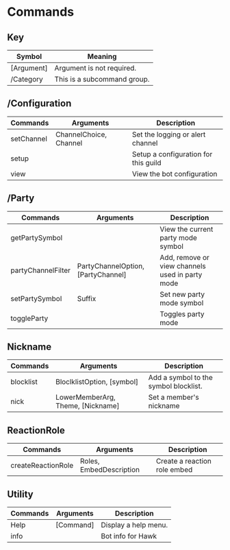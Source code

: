 # Commands

## Key 
| Symbol      | Meaning                        |
|-------------|--------------------------------|
| [Argument]  | Argument is not required.      |
| /Category   | This is a subcommand group.    |

## /Configuration
| Commands   | Arguments              | Description                          |
|------------|------------------------|--------------------------------------|
| setChannel | ChannelChoice, Channel | Set the logging or alert channel     |
| setup      |                        | Setup a configuration for this guild |
| view       |                        | View the bot configuration           |

## /Party
| Commands           | Arguments                          | Description                                     |
|--------------------|------------------------------------|-------------------------------------------------|
| getPartySymbol     |                                    | View the current party mode symbol              |
| partyChannelFilter | PartyChannelOption, [PartyChannel] | Add, remove or view channels used in party mode |
| setPartySymbol     | Suffix                             | Set new party mode symbol                       |
| toggleParty        |                                    | Toggles party mode                              |

## Nickname
| Commands  | Arguments                         | Description                           |
|-----------|-----------------------------------|---------------------------------------|
| blocklist | BloclklistOption, [symbol]        | Add a symbol to the symbol blocklist. |
| nick      | LowerMemberArg, Theme, [Nickname] | Set a member's nickname               |

## ReactionRole
| Commands           | Arguments               | Description                  |
|--------------------|-------------------------|------------------------------|
| createReactionRole | Roles, EmbedDescription | Create a reaction role embed |

## Utility
| Commands | Arguments | Description          |
|----------|-----------|----------------------|
| Help     | [Command] | Display a help menu. |
| info     |           | Bot info for Hawk    |

